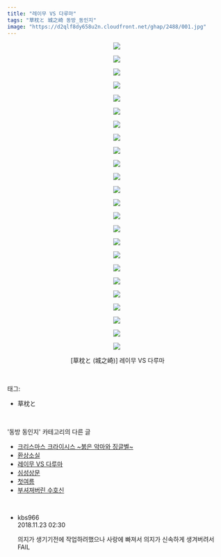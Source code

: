```yaml
---
title: "레이무 VS 다루마"
tags: "草枕と 城之崎 동방_동인지"
image: "https://d2qlf8dy658u2n.cloudfront.net/ghap/2488/001.jpg"
---
```

<div class="article">
<p style="text-align: center; clear: none; float: none;"><img src="{{ site.imgserver12 }}/ghap/2488/001.jpg"/></p>
<p style="text-align: center; clear: none; float: none;"><img src="{{ site.imgserver12 }}/ghap/2488/002.jpg"/></p>
<p style="text-align: center; clear: none; float: none;"><img src="{{ site.imgserver12 }}/ghap/2488/003.jpg"/></p>
<p style="text-align: center; clear: none; float: none;"><img src="{{ site.imgserver12 }}/ghap/2488/004.jpg"/></p>
<p style="text-align: center; clear: none; float: none;"><img src="{{ site.imgserver12 }}/ghap/2488/005.jpg"/></p>
<p style="text-align: center; clear: none; float: none;"><img src="{{ site.imgserver12 }}/ghap/2488/006.jpg"/></p>
<p style="text-align: center; clear: none; float: none;"><img src="{{ site.imgserver12 }}/ghap/2488/007.jpg"/></p>
<p style="text-align: center; clear: none; float: none;"><img src="{{ site.imgserver12 }}/ghap/2488/008.jpg"/></p>
<p style="text-align: center; clear: none; float: none;"><img src="{{ site.imgserver12 }}/ghap/2488/009.jpg"/></p>
<p style="text-align: center; clear: none; float: none;"><img src="{{ site.imgserver12 }}/ghap/2488/010.jpg"/></p>
<p style="text-align: center; clear: none; float: none;"><img src="{{ site.imgserver12 }}/ghap/2488/011.jpg"/></p>
<p style="text-align: center; clear: none; float: none;"><img src="{{ site.imgserver12 }}/ghap/2488/012.jpg"/></p>
<p style="text-align: center; clear: none; float: none;"><img src="{{ site.imgserver12 }}/ghap/2488/013.jpg"/></p>
<p style="text-align: center; clear: none; float: none;"><img src="{{ site.imgserver12 }}/ghap/2488/014.jpg"/></p>
<p style="text-align: center; clear: none; float: none;"><img src="{{ site.imgserver12 }}/ghap/2488/015.jpg"/></p>
<p style="text-align: center; clear: none; float: none;"><img src="{{ site.imgserver12 }}/ghap/2488/016.jpg"/></p>
<p style="text-align: center; clear: none; float: none;"><img src="{{ site.imgserver12 }}/ghap/2488/017.jpg"/></p>
<p style="text-align: center; clear: none; float: none;"><img src="{{ site.imgserver12 }}/ghap/2488/018.jpg"/></p>
<p style="text-align: center; clear: none; float: none;"><img src="{{ site.imgserver12 }}/ghap/2488/019.jpg"/></p>
<p style="text-align: center; clear: none; float: none;"><img src="{{ site.imgserver12 }}/ghap/2488/020.jpg"/></p>
<p style="text-align: center; clear: none; float: none;"><img src="{{ site.imgserver12 }}/ghap/2488/021.jpg"/></p>
<p style="text-align: center; clear: none; float: none;"><img src="{{ site.imgserver12 }}/ghap/2488/022.jpg"/></p>
<p style="text-align: center; clear: none; float: none;"><img src="{{ site.imgserver12 }}/ghap/2488/023.jpg"/></p>
<p style="text-align: center; clear: none; float: none;"><img src="{{ site.imgserver12 }}/ghap/2488/024.jpg"/></p>
<p style="text-align: center; clear: none; float: none;"> [草枕と (城之崎)] 레이무 VS 다루마</p>
</div><br/>
<div class="tagTrail">
<p>태그: </p>
<ul>
<li>草枕と</li>
</ul>
</div><br/>
<div class="another">
<p>'동방 동인지' 카테고리의 다른 글</p>
<ul>
<li><a href="/ghap_2490">크리스마스 크라이시스 ~붉은 악마와 징글벨~</a></li>
<li><a href="/ghap_2489">환상소실</a></li>
<li><a href="/ghap_2488">레이무 VS 다루마</a></li>
<li><a href="/ghap_2485">심성상문</a></li>
<li><a href="/ghap_2484">첫여름</a></li>
<li><a href="/ghap_2482">부셔져버린 수호신</a></li>
</ul>
</div><br/>
<div class="cb_module cb_fluid">
<div class="cb_wrt cb_profile">
<div class="comment">
<ul>
<li class="cb_thumb_off" id="comment15377218">
<div class="cb_comment_area">
<div class="cb_info_area">
<div class="cb_section">
<span class="cb_nick_name">kbs966</span>
</div>
<div class="cb_section">
<span class="cb_date">2018.11.23 02:30 </span>
</div>
</div>
<div class="cb_dsc_comment">
<p class="cb_dsc">
											의지가 생기기전에 작업하려했으나 사랑에 빠져서 의지가 신속하게 생겨버려서 FAIL
										</p>
</div>
</div></li>
</ul>
</div>
</div><!-- commentList close -->
</div><br/>
